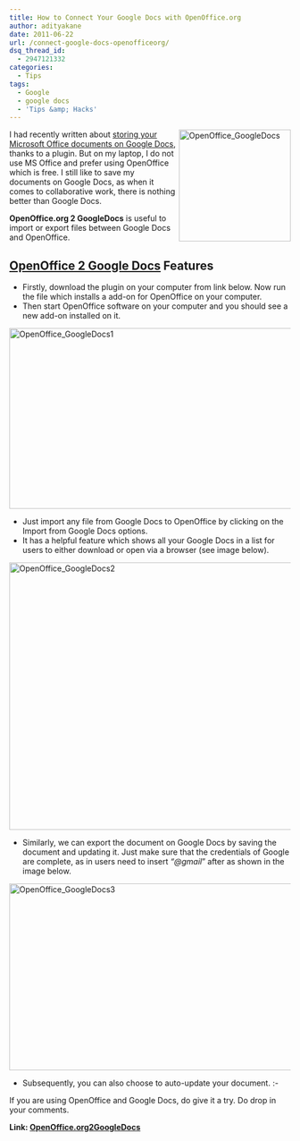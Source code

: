 ```yaml
---
title: How to Connect Your Google Docs with OpenOffice.org
author: adityakane
date: 2011-06-22
url: /connect-google-docs-openofficeorg/
dsq_thread_id:
  - 2947121332
categories:
  - Tips
tags:
  - Google
  - google docs
  - 'Tips &amp; Hacks'
---
```

[<img style="background-image: none; padding-left: 0px; padding-right: 0px; display: inline; float: right; padding-top: 0px; border: 0px;" title="OpenOffice_GoogleDocs" src="http://cdn.devilsworkshop.org/files/2011/06/OpenOffice_GoogleDocs_thumb.png" border="0" alt="OpenOffice_GoogleDocs" width="200" height="200" align="right" />][1]I had recently written about [storing your Microsoft Office documents on Google Docs][2], thanks to a plugin. But on my laptop, I do not use MS Office and prefer using OpenOffice which is free. I still like to save my documents on Google Docs, as when it comes to collaborative work, there is nothing better than Google Docs.

**OpenOffice.org 2 GoogleDocs** is useful to import or export files between Google Docs and OpenOffice.

## <a href="http://extensions.services.openoffice.org/en/project/ooo2gd" onclick="_gaq.push(['_trackEvent', 'outbound-article', 'http://extensions.services.openoffice.org/en/project/ooo2gd', 'OpenOffice 2 Google Docs']);" >OpenOffice 2 Google Docs</a> Features

  * Firstly, download the plugin on your computer from link below. Now run the file which installs a add-on for OpenOffice on your computer.
  * Then start OpenOffice software on your computer and you should see a new add-on installed on it.

[<img style="background-image: none; padding-left: 0px; padding-right: 0px; display: inline; padding-top: 0px; border: 0px;" title="OpenOffice_GoogleDocs1" src="http://cdn.devilsworkshop.org/files/2011/06/OpenOffice_GoogleDocs1_thumb.png" border="0" alt="OpenOffice_GoogleDocs1" width="526" height="323" />][3]

  * Just import any file from Google Docs to OpenOffice by clicking on the Import from Google Docs options.
  * It has a helpful feature which shows all your Google Docs in a list for users to either download or open via a browser (see image below).

[<img style="background-image: none; padding-left: 0px; padding-right: 0px; display: inline; padding-top: 0px; border: 0px;" title="OpenOffice_GoogleDocs2" src="http://cdn.devilsworkshop.org/files/2011/06/OpenOffice_GoogleDocs2_thumb.png" border="0" alt="OpenOffice_GoogleDocs2" width="570" height="478" />][4]

  * Similarly, we can export the document on Google Docs by saving the document and updating it. Just make sure that the credentials of Google are complete, as in users need to insert *“@gmail*” after as shown in the image below.

[<img style="background-image: none; padding-left: 0px; padding-right: 0px; display: inline; padding-top: 0px; border: 0px;" title="OpenOffice_GoogleDocs3" src="http://cdn.devilsworkshop.org/files/2011/06/OpenOffice_GoogleDocs3_thumb.png" border="0" alt="OpenOffice_GoogleDocs3" width="570" height="334" />][5]

  * Subsequently, you can also choose to auto-update your document. <img src="http://devilsworkshop.org/wp-includes/images/smilies/simple-smile.png" alt=":-)" class="wp-smiley" style="height: 1em; max-height: 1em;" />

If you are using OpenOffice and Google Docs, do give it a try. Do drop in your comments.

**Link: <a href="http://extensions.services.openoffice.org/en/project/ooo2gd" onclick="_gaq.push(['_trackEvent', 'outbound-article', 'http://extensions.services.openoffice.org/en/project/ooo2gd', 'OpenOffice.org2GoogleDocs']);" >OpenOffice.org2GoogleDocs</a>**

 [1]: http://cdn.devilsworkshop.org/files/2011/06/OpenOffice_GoogleDocs.png
 [2]: http://devilsworkshop.org/sync-ms-office-multiple-computers-google-docs/
 [3]: http://cdn.devilsworkshop.org/files/2011/06/OpenOffice_GoogleDocs1.png
 [4]: http://cdn.devilsworkshop.org/files/2011/06/OpenOffice_GoogleDocs2.png
 [5]: http://cdn.devilsworkshop.org/files/2011/06/OpenOffice_GoogleDocs3.png
